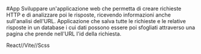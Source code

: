 #App
Sviluppare un'applicazione web che permetta di creare richieste HTTP e di analizzare poi le
risposte, ricevendo informazioni anche sull'analisi dell'URL. Applicazione che salva tutte le
richieste e le relative risposte in un database i cui dati possono essere poi sfogliati attraverso una
pagina che prende nell'URL l'id della richiesta.

React//Vite//Scss

